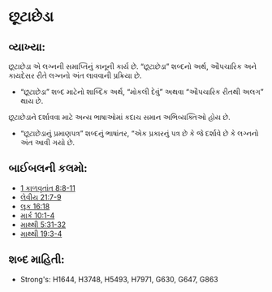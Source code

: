# છૂટાછેડા 

## વ્યાખ્યા: 

છૂટાછેડા એ લગ્નની સમાપ્તિનું કાનૂની કાર્ય છે.
“છૂટાછેડા” શબ્દનો અર્થ, ઔપચારિક અને કાયદેસર રીતે લગ્નનો અંત લાવવાની પ્રક્રિયા છે.

* “છૂટાછેડા” શબ્દ માટેનો શાબ્દિક અર્થ, “મોકલી દેવું” અથવા “ઔપચારિક રીતથી અલગ” થાય છે.

છૂટાછેડાને દર્શાવવા માટે અન્ય ભાષાઓમાં કદાચ સમાન અભિવ્યક્તિઓ હોય છે.

* “છૂટાછેડાનું પ્રમાણપત્ર” શબ્દનું ભાષાંતર, “એક પ્રકારનું પત્ર છે કે જે દર્શાવે છે કે લગ્નનો અંત આવી ગયો છે.

## બાઈબલની કલમો: 

* [1 કાળવૃતાંત 8:8-11](rc://gu/tn/help/1ch/08/08)
* [લેવીય 21:7-9](rc://gu/tn/help/lev/21/07)
* [લૂક 16:18](rc://gu/tn/help/luk/16/18)
* [માર્ક 10:1-4](rc://gu/tn/help/mrk/10/01)
* [માથ્થી 5:31-32](rc://gu/tn/help/mat/05/31)
* [માથ્થી 19:3-4](rc://gu/tn/help/mat/19/03)

## શબ્દ માહિતી: 

* Strong's: H1644, H3748, H5493, H7971, G630, G647, G863
